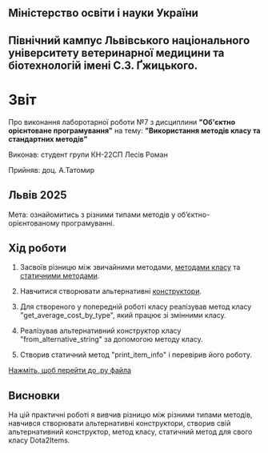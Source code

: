 ## Міністерство освіти і науки України

## Північний кампус Львівського національного університету ветеринарної медицини та біотехнологій імені С.З. Ґжицького.

# Звіт
Про виконання лаборотарної роботи №7 з дисциплини **"Об'єктно орієнтоване програмування"** на тему: **"Використання методів класу та стандартних методів"**

Виконав: студент групи КН-22СП Лесів Роман

Прийняв: доц. А.Татомир
## Львів 2025

Мета: ознайомитись з різними типами методів у об’єктно-орієнтованому програмуванні.


## Хід роботи

1. Засвоїв різницю між звичайними методами, [методами класу](https://acode.com.ua/function-classmethod-python/) та [статичними методами](https://acode.com.ua/function-staticmethod-python/).

2. Навчитися створювати альтернативні [конструктори](https://acode.com.ua/constructors-python/).             

3. Для створеного у попередній роботі класу реалізував метод класу "get_average_cost_by_type", який працює зі змінними класу.

4. Реалізував альтернативний конструктор класу "from_alternative_string" за допомогою методу класу.

5. Створив статичний метод "print_item_info" і перевірив його роботу.

[Нажміть, щоб перейти до .py файла](dota2items.py)


## Висновки  
На цій практичні роботі я вивчив різницю між різними типами методів, навчився створювати альтернативні конструктори, створив свій альтернативний конструктор, метод класу, статичний метод для свого класу Dota2Items.
